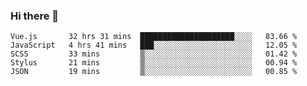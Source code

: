 ### Hi there 👋

<!--
**xin-code/Xin-code** is a ✨ _special_ ✨ repository because its `README.md` (this file) appears on your GitHub profile.

Here are some ideas to get you started:
<!--START_SECTION:waka-->
```text
Vue.js       32 hrs 31 mins  █████████████████████░░░░   83.66 % 
JavaScript   4 hrs 41 mins   ███░░░░░░░░░░░░░░░░░░░░░░   12.05 % 
SCSS         33 mins         ▒░░░░░░░░░░░░░░░░░░░░░░░░   01.42 % 
Stylus       21 mins         ▒░░░░░░░░░░░░░░░░░░░░░░░░   00.94 % 
JSON         19 mins         ▒░░░░░░░░░░░░░░░░░░░░░░░░   00.85 % 
```
<!--END_SECTION:waka-->
